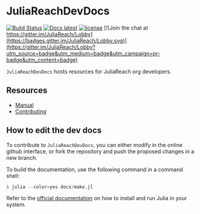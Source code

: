 # JuliaReachDevDocs

[![Build Status](https://travis-ci.org/JuliaReach/JuliaReachDevDocs.svg?branch=master)](https://travis-ci.org/JuliaReach/JuliaReachDevDocs)
[![Docs latest](https://img.shields.io/badge/docs-latest-blue.svg)](http://juliareach.github.io/JuliaReachDevDocs.jl/latest/)
[![license](https://img.shields.io/github/license/mashape/apistatus.svg?maxAge=2592000)](https://github.com/JuliaReach/JuliaReachDevDocs/blob/master/LICENSE.md)
[![Join the chat at https://gitter.im/JuliaReach/Lobby](https://badges.gitter.im/JuliaReach/Lobby.svg)](https://gitter.im/JuliaReach/Lobby?utm_source=badge&utm_medium=badge&utm_campaign=pr-badge&utm_content=badge)

`JuliaReachDevDocs` hosts resources for JuliaReach org developers.

## Resources

- [Manual](http://juliareach.github.io/JuliaReachDevDocs/latest/)
- [Contributing](https://juliareach.github.io/JuliaReachDevDocs/latest/about.html#Contributing-1)

## How to edit the dev docs

To contribute to `JuliaReachDevDocs`, you can either modify in the online github
interface, or fork the repository and push the proposed changes in a new branch.

To build the documentation, use the following command in a command shell:

```julia
$ julia --color=yes docs/make.jl
```

Refer to the [official documentation](https://julialang.org/downloads) on how to
install and run Julia in your system.
